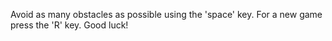 Avoid as many obstacles as possible using the 'space' key. For a new game press the 'R' key. Good luck!
